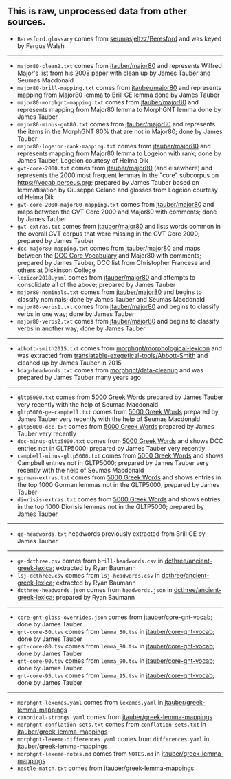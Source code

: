 This is raw, unprocessed data from other sources.
---
* `Beresford.glossary` comes from [seumasjeltzz/Beresford](https://github.com/seumasjeltzz/Beresford) and was keyed by Fergus Walsh
---
* `major80-clean2.txt` comes from [jtauber/major80](https://github.com/jtauber/major80) and represents Wilfred Major's list from his [2008 paper](https://camws.org/cpl/cplonline/files/Majorcplonline.pdf) with clean up by James Tauber and Seumas Macdonald
* `major80-brill-mapping.txt` comes from [jtauber/major80](https://github.com/jtauber/major80) and represents mapping from Major80 lemma to Brill GE lemma done by James Tauber
* `major80-morphgnt-mapping.txt` comes from [jtauber/major80](https://github.com/jtauber/major80) and represents mapping from Major80 lemma to MorphGNT lemma done by James Tauber
* `major80-minus-gnt80.txt` comes from [jtauber/major80](https://github.com/jtauber/major80) and represents the items in the MorphGNT 80% that are not in Major80; done by James Tauber
* `major80-logeion-rank-mapping.txt` comes from [jtauber/major80](https://github.com/jtauber/major80) and represents mapping from Major80 lemma to Logeion with rank; done by James Tauber, Logeion courtesy of Helma Dik
* `gvt-core-2000.txt` comes from [jtauber/major80](https://github.com/jtauber/major80) (and elsewhere) and represents the 2000 most frequent lemmas in the "core" subcorpus on <https://vocab.perseus.org>; prepared by James Tauber based on lemmatisation by Giuseppe Celano and glosses from Logeion courtesy of Helma Dik
* `gvt-core-2000-major80-mapping.txt` comes from [jtauber/major80](https://github.com/jtauber/major80) and maps between the GVT Core 2000 and Major80 with comments; done by James Tauber
* `gvt-extras.txt` comes from [jtauber/major80](https://github.com/jtauber/major80) and lists words common in the overall GVT corpus that were missing in the GVT Core 2000; prepared by James Tauber
* `dcc-major80-mapping.txt` comes from [jtauber/major80](https://github.com/jtauber/major80) and maps between the [DCC Core Vocabulary](http://dcc.dickinson.edu/greek-core-list) and Major80 with comments; prepared by James Tauber, DCC list from Christopher Francese and others at Dickinson College
* `lexicon2018.yaml` comes from [jtauber/major80](https://github.com/jtauber/major80) and attempts to consolidate all of the above; prepared by James Tauber
* `major80-nominals.txt` comes from [jtauber/major80](https://github.com/jtauber/major80) and begins to classify nominals; done by James Tauber and Seumas Macdonald
* `major80-verbs1.txt` comes from [jtauber/major80](https://github.com/jtauber/major80) and begins to classify verbs in one way; done by James Tauber
* `major80-verbs2.txt` comes from [jtauber/major80](https://github.com/jtauber/major80) and begins to classify verbs in another way; done by James Tauber
---
* `abbott-smith2015.txt` comes from [morphgnt/morphological-lexicon](https://github.com/morphgnt/morphological-lexicon) and was extracted from [translatable-exegetical-tools/Abbott-Smith](https://github.com/translatable-exegetical-tools/Abbott-Smith) and cleaned up by James Tauber in 2015
* `bdag-headwords.txt` comes from [morphgnt/data-cleanup](https://github.com/morphgnt/data-cleanup) and was prepared by James Tauber many years ago
---
* `gltp5000.txt` comes from [5000 Greek Words](https://docs.google.com/spreadsheets/d/1ke7JuFd5iy7bPSCHutgRYFvjDbcSScABld4zwEvDb-s/edit#gid=0) prepared by James Tauber very recently with the help of Seumas Macdonald
* `gltp5000-ge-campbell.txt` comes from [5000 Greek Words](https://docs.google.com/spreadsheets/d/1ke7JuFd5iy7bPSCHutgRYFvjDbcSScABld4zwEvDb-s/edit#gid=0) prepared by James Tauber very recently with the help of Seumas Macdonald
* `gltp5000-dcc.txt` comes from [5000 Greek Words](https://docs.google.com/spreadsheets/d/1ke7JuFd5iy7bPSCHutgRYFvjDbcSScABld4zwEvDb-s/edit#gid=0) prepared by James Tauber very recently
* `dcc-minus-gltp5000.txt` comes from [5000 Greek Words](https://docs.google.com/spreadsheets/d/1ke7JuFd5iy7bPSCHutgRYFvjDbcSScABld4zwEvDb-s/edit#gid=0) and shows DCC entries not in GLTP5000; prepared by James Tauber very recently
* `campbell-minus-gltp5000.txt` comes from [5000 Greek Words](https://docs.google.com/spreadsheets/d/1ke7JuFd5iy7bPSCHutgRYFvjDbcSScABld4zwEvDb-s/edit#gid=0) and shows Campbell entries not in GLTP5000; prepared by James Tauber very recently with the help of Seumas Macdonald
* `gorman-extras.txt` comes from [5000 Greek Words](https://docs.google.com/spreadsheets/d/1ke7JuFd5iy7bPSCHutgRYFvjDbcSScABld4zwEvDb-s/edit#gid=0) and shows entries in the top 1000 Gorman lemmas not in the GLTP5000; prepared by James Tauber
* `diorisis-extras.txt` comes from [5000 Greek Words](https://docs.google.com/spreadsheets/d/1ke7JuFd5iy7bPSCHutgRYFvjDbcSScABld4zwEvDb-s/edit#gid=0) and shows entries in the top 1000 Diorisis lemmas not in the GLTP5000; prepared by James Tauber
---
* `ge-headwords.txt` headwords previously extracted from Brill GE by James Tauber
---
* `ge-dcthree.csv` comes from `brill-headwords.csv` in [dcthree/ancient-greek-lexica](https://github.com/dcthree/ancient-greek-lexica); extracted by Ryan Baumann
* `lsj-dcthree.csv` comes from `lsj-headwords.csv` in [dcthree/ancient-greek-lexica](https://github.com/dcthree/ancient-greek-lexica); extracted by Ryan Baumann
* `dcthree-headwords.json` comes from `headwords.json` in [dcthree/ancient-greek-lexica](https://github.com/dcthree/ancient-greek-lexica); prepared by Ryan Baumann
---
* `core-gnt-gloss-overrides.json` comes from [jtauber/core-gnt-vocab](https://github.com/jtauber/core-gnt-vocab); done by James Tauber
* `gnt-core-50.tsv` comes from `lemma_50.tsv` in [jtauber/core-gnt-vocab](https://github.com/jtauber/core-gnt-vocab); done by James Tauber
* `gnt-core-80.tsv` comes from `lemma_80.tsv` in [jtauber/core-gnt-vocab](https://github.com/jtauber/core-gnt-vocab); done by James Tauber
* `gnt-core-90.tsv` comes from `lemma_90.tsv` in [jtauber/core-gnt-vocab](https://github.com/jtauber/core-gnt-vocab); done by James Tauber
* `gnt-core-95.tsv` comes from `lemma_95.tsv` in [jtauber/core-gnt-vocab](https://github.com/jtauber/core-gnt-vocab); done by James Tauber
---
* `morphgnt-lexemes.yaml` comes from `lexemes.yaml` in [jtauber/greek-lemma-mappings](https://github.com/jtauber/greek-lemma-mappings)
* `canonical-strongs.yaml` comes from [jtauber/greek-lemma-mappings](https://github.com/jtauber/greek-lemma-mappings)
* `morphgnt-conflation-sets.txt` comes from `conflation-sets.txt` in [jtauber/greek-lemma-mappings](https://github.com/jtauber/greek-lemma-mappings)
* `morphgnt-lexeme-differences.yaml` comes from `differences.yaml` in [jtauber/greek-lemma-mappings](https://github.com/jtauber/greek-lemma-mappings)
* `morphgnt-lexeme-notes.md` comes from `NOTES.md` in [jtauber/greek-lemma-mappings](https://github.com/jtauber/greek-lemma-mappings)
* `nestle-match.txt` comes from [jtauber/greek-lemma-mappings](https://github.com/jtauber/greek-lemma-mappings)
